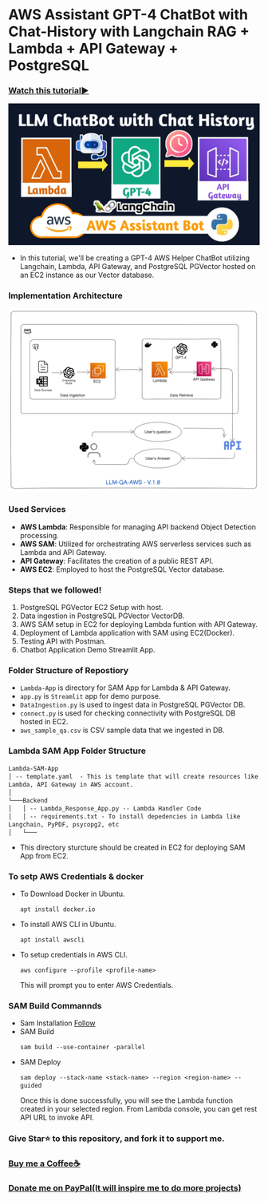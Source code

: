 # AWS Assistant GPT-4 ChatBot with Chat-History with Langchain RAG + Lambda + API Gateway + PostgreSQL

### [Watch this tutorial►](https://youtu.be/YWmnD_QcZQU)
<img src="https://github.com/Spidy20/AWS-Assistant-RAG-ChatBot/blob/master/yt_thumbnail.jpg">

- In this tutorial, we'll be creating a GPT-4 AWS Helper ChatBot utilizing Langchain, Lambda, API Gateway, and PostgreSQL PGVector hosted on an EC2 instance as our Vector database.

### Implementation Architecture
<img src="https://github.com/Spidy20/AWS-Assistant-RAG-ChatBot/blob/master/AWS-Assistant-ChatBot-Architecture.png">

### Used Services
- **AWS Lambda**: Responsible for managing API backend Object Detection processing.
- **AWS SAM**: Utilized for orchestrating AWS serverless services such as Lambda and API Gateway.
- **API Gateway**: Facilitates the creation of a public REST API.
- **AWS EC2**: Employed to host the PostgreSQL Vector database.

### Steps that we followed!
1. PostgreSQL PGVector EC2 Setup with host.
2. Data ingestion in PostgreSQL PGVector VectorDB.
3. AWS SAM setup in EC2 for deploying Lambda funtion with API Gateway. 
4. Deployment of Lambda application with SAM using EC2(Docker).
5. Testing API with Postman.
6. Chatbot Application Demo Streamlit App.

### Folder Structure of Repostiory
- `Lambda-App` is directory for SAM App for Lambda & API Gateway.
- `app.py` is `Streamlit` app for demo purpose.
- `DataIngestion.py` is used to ingest data in PostgreSQL PGVector DB.
- `connect.py` is used for checking connectivity with PostgreSQL DB hosted in EC2. 
- `aws_sample_qa.csv` is CSV sample data that we ingested in DB.
### Lambda SAM App Folder Structure
```
Lambda-SAM-App
│ -- template.yaml  - This is template that will create resources like Lambda, API Gateway in AWS account.
│
└───Backend
│   │ -- Lambda_Response_App.py -- Lambda Handler Code 
│   │ -- requirements.txt - To install depedencies in Lambda like Langchain, PyPDF, psycopg2, etc
│   └───
```
- This directory sturcture should be created in EC2 for deploying SAM App from EC2. 
### To setp AWS Credentials & docker
- To Download Docker in Ubuntu.
  ```
  apt install docker.io
  ```
- To install AWS CLI in Ubuntu.
  ```
  apt install awscli
  ```
- To setup credentials in AWS CLI.
  ```
  aws configure --profile <profile-name>
  ```
  This will prompt you to enter AWS Credentials. 
  
### SAM Build Commannds
- Sam Installation
  [Follow](https://docs.aws.amazon.com/serverless-application-model/latest/developerguide/install-sam-cli.html)
- SAM Build
  ```
  sam build --use-container -parallel
  ```
- SAM Deploy
  ```
  sam deploy --stack-name <stack-name> --region <region-name> --guided
  ```
  Once this is done successfully, you will see the Lambda function created in your selected region. From Lambda console, you can get rest API URL to invoke API. 


### Give Star⭐ to this repository, and fork it to support me. 

### [Buy me a Coffee☕](https://www.buymeacoffee.com/spidy20)
### [Donate me on PayPal(It will inspire me to do more projects)](https://www.paypal.me/spidy1820)
